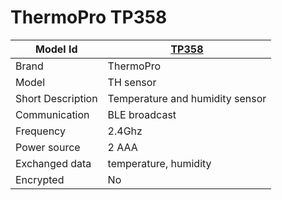 # ThermoPro TP358

|Model Id|[TP358](https://github.com/theengs/decoder/blob/development/src/devices/TPTH_json.h)|
|-|-|
|Brand|ThermoPro|
|Model|TH sensor|
|Short Description|Temperature and humidity sensor|
|Communication|BLE broadcast|
|Frequency|2.4Ghz|
|Power source|2 AAA|
|Exchanged data|temperature, humidity|
|Encrypted|No|
